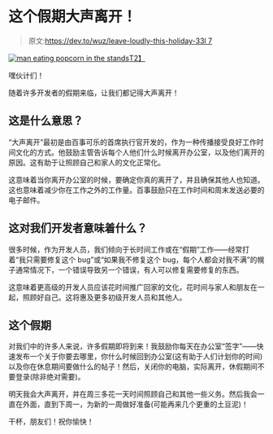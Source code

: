 # 这个假期大声离开！

> 原文:[https://dev.to/wuz/leave-loudly-this-holiday-33l 7](https://dev.to/wuz/leave-loudly-this-holiday--33l7)

[![man eating popcorn in the stands](../Images/9687897824d51ee191548294062ac6eb.png)T2】](https://i.giphy.com/media/WFsGRpN7EekEt6ULha/giphy.gif)

嘿伙计们！

随着许多开发者的假期来临，让我们都记得大声离开！

## [](#what-does-this-mean)这是什么意思？

“大声离开”最初是由百事可乐的首席执行官开发的，作为一种传播接受良好工作时间文化的方式。他鼓励主管告诉每个人他们什么时候离开办公室，以及他们离开的原因。这有助于让照顾自己和家人的文化正常化。

这意味着当你离开办公室的时候，要确定你真的离开了，并且确保其他人也知道。这也意味着减少你在工作之外的工作量。百事鼓励只在工作时间和周末发送必要的电子邮件。

## [](#what-this-means-for-us-developers)这对我们开发者意味着什么？

很多时候，作为开发人员，我们倾向于长时间工作或在“假期”工作——经常打着“我只需要修复这个 bug”或“如果我不修复这个 bug，每个人都会对我不满”的幌子通常情况下，一个错误导致另一个错误，有人可以修复需要修复的东西。

这意味着更高级的开发人员应该花时间推广回家的文化，花时间与家人和朋友在一起，照顾好自己。这将惠及更多初级开发人员和其他人。

## [](#this-holiday)这个假期

对我们中的许多人来说，许多假期即将到来！我鼓励你每天在办公室“签字”——快速发布一个关于你要去哪里，你什么时候回到办公室(这有助于人们计划你的时间)以及你在休息期间要做什么的帖子！然后，关闭你的电脑，实际离开，休假期间不要登录(除非绝对需要)。

明天我会大声离开，并在周三多花一天时间照顾自己和其他一些义务。然后我会一直在外面，直到下周一，为新的一周做好准备(可能再来几个更重的土豆泥)！

干杯，朋友们！祝你愉快！